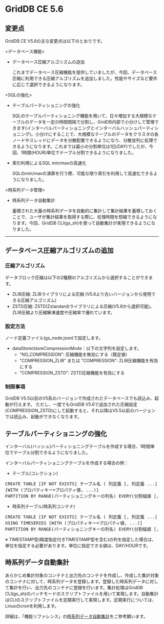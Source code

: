 # GridDB CE 5.6

## 変更点

GridDB CE V5.6の主な変更点は以下のとおりです。

<データベース機能>

- データベース圧縮アルゴリズムの追加

    これまでデータベース圧縮機能を提供していましたが、今回、データベース圧縮に利用できる圧縮アルゴリズムを追加しました。性能やサイズなど要件に応じて選択できるようになります。

<SQLの強化>

- テーブルパーティショニングの強化

    SQLのテーブルパーティショニング機能を用いて、日々増加する大規模なテーブルのデータを一定の時間間隔で分割し、GridDB内部で小分けして管理できます(インターバルパーティショニングとインターバルハッシュパーティショニング)。小分けにすることで、大規模なテーブルのデータをクラスタの各ノードやスレッドにデータを分散配置できるようになり、分散並列に処理できるようになります。これまでは最小の分割単位は1日(DAY)でしたが、今回、1時間(HOUR)単位でテーブル分割できるようになりました。

- 索引利用によるSQL min/maxの高速化

    SQLのmin/maxの演算を行う際、可能な限り索引を利用して高速化できるようになりました。

<時系列データ管理>

- 時系列データ自動集計

    蓄積された大量の時系列データを自動的に集計して集計結果を蓄積しておくことで、ユーザが集計結果を取得する際に、処理時間を短縮できるようになります。今回、GridDB CLI(gs_sh)を使って自動集計が実現できるようになりました。

---

## データベース圧縮アルゴリズムの追加

### 圧縮アルゴリズム

データブロック圧縮は以下の2種類のアルゴリズムから選択することができます。

- ZLIB圧縮: ZLIBライブラリによる圧縮 (V5.6より古いバージョンから使用できる圧縮アルゴリズム)
- ZSTD圧縮: ZSTD(Zstandard)ライブラリによる圧縮(V5.6から選択可能)。ZLIB圧縮より圧縮解凍速度や圧縮率で優れています。

### 設定方法

ノード定義ファイル(gs_node.json)で設定します。

  * dataStore/storeCompressionMode：以下の文字列を設定します。
    - "NO_COMPRESSION": 圧縮機能を無効にする（既定値）
    - "COMPRESSION_ZLIB" または "COMPRESSION": ZLIB圧縮機能を有効にする
    - "COMPRESSION_ZSTD": ZSTD圧縮機能を有効にする

### 制限事項

GridDB V5.5以前のV5系のバージョンで作成されたデータベースでも読込み、起動が行えます。
ただし、一度でもGridDB V5.6で追加された圧縮設定(COMPRESSION_ZSTD)にして起動すると、それ以降はV5.5以前のバージョンでは読込み、起動ができなくなります。

## テーブルパーティショニングの強化

インターバル(ハッシュ)パーティショニングテーブルを作成する場合、1時間単位でテーブル分割できるようになりました。

インターバルパーティショニングテーブルを作成する場合の例：

- テーブル(コレクション)

<pre>
CREATE TABLE [IF NOT EXISTS] テーブル名 ( 列定義 [, 列定義 ...] [, PRIMARY KEY(列名 [, ...])])
[WITH (プロパティキー=プロパティ値, ...)]
PARTITION BY RANGE(パーティショニングキーの列名) EVERY(分割幅値 [, 単位 ]) ;
</pre>

- 時系列テーブル(時系列コンテナ)

<pre>
CREATE TABLE [IF NOT EXISTS] テーブル名 ( 列定義 [, 列定義 ...] )
USING TIMESERIES [WITH (プロパティキー=プロパティ値, ...)]
PARTITION BY RANGE(パーティショニングキーの列名) EVERY(分割幅値 [, 単位 ]) ;
</pre>

※ TIMESTAMP型(精度指定付きTIMESTAMP型を含む)の列を指定した場合は、単位を指定する必要があります。単位に指定できる値は、DAY/HOURです。


## 時系列データ自動集計

あらかじめ集計対象のコンテナと出力先のコンテナを作成し、作成した集計対象のコンテナに対して、時系列データを登録します。登録した時系列データに対して集計を行い、出力先のコンテナに登録を行います。集計処理はGridDB CLI(gs_sh)のバッチモードのスクリプトファイルを用いて実現します。自動集計はCLIのスクリプトファイルを定期実行して実現します。定期実行については、Linuxのcronを利用します。

詳細は、「機能リファレンス」の[時系列データ自動集計](https://github.com/griddb/docs-ja/blob/master/manuals/md_reference_feature/md_reference_feature.md#時系列データ自動集計)をご参考願います。


